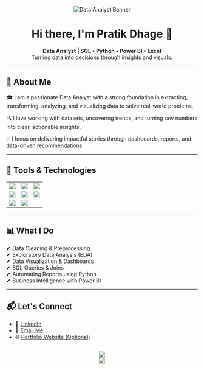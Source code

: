 <!-- Banner image (optional) -->
<p align="center">
  <img src="https://i.imgur.com/wE8G2hp.png" alt="Data Analyst Banner" />
</p>

<h1 align="center">Hi there, I'm Pratik Dhage 👋</h1>

<p align="center">
  <b>Data Analyst | SQL • Python • Power BI • Excel</b><br/>
  Turning data into decisions through insights and visuals.
</p>

---

## 🧠 About Me

🎓 I am a passionate Data Analyst with a strong foundation in extracting, transforming, analyzing, and visualizing data to solve real-world problems.

🔍 I love working with datasets, uncovering trends, and turning raw numbers into clear, actionable insights.

💡 I focus on delivering impactful stories through dashboards, reports, and data-driven recommendations.

---

## 🚀 Tools & Technologies

<table>
  <tr>
    <td><img src="https://img.shields.io/badge/SQL-336791?style=for-the-badge&logo=postgresql&logoColor=white"/></td>
    <td><img src="https://img.shields.io/badge/Python-3776AB?style=for-the-badge&logo=python&logoColor=white"/></td>
    <td><img src="https://img.shields.io/badge/PowerBI-F2C811?style=for-the-badge&logo=powerbi&logoColor=black"/></td>
  </tr>
  <tr>
    <td><img src="https://img.shields.io/badge/Excel-217346?style=for-the-badge&logo=microsoft-excel&logoColor=white"/></td>
    <td><img src="https://img.shields.io/badge/pandas-150458?style=for-the-badge&logo=pandas&logoColor=white"/></td>
    <td><img src="https://img.shields.io/badge/NumPy-013243?style=for-the-badge&logo=numpy&logoColor=white"/></td>
  </tr>
  <tr>
    <td><img src="https://img.shields.io/badge/Matplotlib-0C4B33?style=for-the-badge&logo=matplotlib&logoColor=white"/></td>
    <td><img src="https://img.shields.io/badge/Seaborn-2C2D72?style=for-the-badge&logo=python&logoColor=white"/></td>
  </tr>
</table>

---

## 📊 What I Do

✔ Data Cleaning & Preprocessing  
✔ Exploratory Data Analysis (EDA)  
✔ Data Visualization & Dashboards  
✔ SQL Queries & Joins  
✔ Automating Reports using Python  
✔ Business Intelligence with Power BI

---

## 📬 Let's Connect

- 💼 [LinkedIn](https://www.linkedin.com/in/your-profile)  
- 📧 [Email Me](mailto:your.email@example.com)  
- 🌐 [Portfolio Website (Optional)](https://your-portfolio-link.com)

---

<p align="center">
  <img src="https://github-readme-stats.vercel.app/api/top-langs/?username=your-github-username&layout=compact&theme=tokyonight" />
  <br>
  <img src="https://github-readme-stats.vercel.app/api?username=your-github-username&show_icons=true&theme=tokyonight" />
</p>
